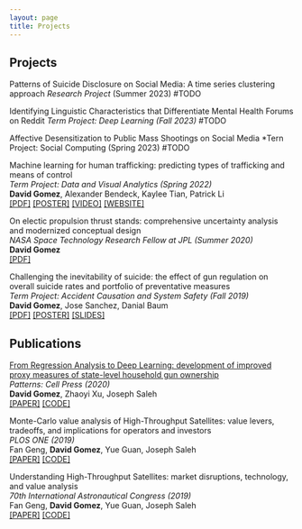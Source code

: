 ```yaml
---
layout: page
title: Projects
---
```


## Projects

Patterns of Suicide Disclosure on Social Media: A time series clustering approach
*Research Project* (Summer 2023)
#TODO 

Identifying Linguistic Characteristics that Differentiate Mental Health Forums on Reddit
*Term Project: Deep Learning (Fall 2023)*
#TODO

Affective Desensitization to Public Mass Shootings on Social Media
*Tern Project: Social Computing (Spring 2023)
#TODO

Machine learning for human trafficking: predicting types of trafficking and means of control \
_Term Project: Data and Visual Analytics (Spring 2022)_ \
  **David Gomez**, Alexander Bendeck, Kaylee Tian, Patrick Li \
  [[PDF]](https://drive.google.com/file/d/1ZF1bpdqYRzA3Kcm1SRkUFkqupeNLzdAy/view?usp=sharing)
  [[POSTER]](https://drive.google.com/file/d/1z7QcypF5xcn1TSfJu9RjZayP8_fafuvX/view?usp=sharing)
  [[VIDEO]](https://youtu.be/GltcIuAIdTc)
  [[WEBSITE]](https://alexanderbendeck.shinyapps.io/human-trafficking-app/)

On electic propulsion thrust stands: comprehensive uncertainty analysis and modernized conceptual design \
_NASA Space Technology Research Fellow at JPL (Summer 2020)_ \
  **David Gomez** \
  [[PDF]](https://drive.google.com/file/d/13bFrEk7PkWAY2GqFmNS_l3zvok1wE9Wj/view?usp=sharing)

Challenging the inevitability of suicide: the effect of gun regulation on overall suicide rates and portfolio of preventative measures \
_Term Project: Accident Causation and System Safety (Fall 2019)_ \
  **David Gomez**, Jose Sanchez, Danial Baum \
  [[PDF]](https://drive.google.com/file/d/1eBo4348ehcbSQ8zs2ny8W4vIRXymCLcg/view?usp=sharing)
  [[POSTER]](https://drive.google.com/file/d/1ATBb5rhDqnycLfk0daZcIRXaoVfniZDy/view?usp=sharing)
  [[SLIDES]](https://drive.google.com/file/d/14bEKiji_KDBISvT7OCuvAQOwNU6QED1U/view?usp=sharing)

## Publications

[From Regression Analysis to Deep Learning: development of improved proxy measures of state-level household gun ownership](2022-07-26-go-proxy) \
_Patterns: Cell Press (2020)_ \
  **David Gomez**, Zhaoyi Xu, Joseph Saleh \
  [[PAPER]](https://www.cell.com/action/showPdf?pii=S2666-3899%2820%2930202-6)
  [[CODE]](https://github.com/dbgomez94/gun-ownership-proxy)

Monte-Carlo value analysis of High-Throughput Satellites: value levers, tradeoffs, and implications for operators and investors \
_PLOS ONE (2019)_ \
  Fan Geng, **David Gomez**, Yue Guan, Joseph Saleh \
  [[PAPER]](https://journals.plos.org/plosone/article/file?id=10.1371/journal.pone.0222133&type=printable)
  [[CODE]](https://github.com/dbgomez94/high-throughput-satellites)

Understanding High-Throughput Satellites: market disruptions, technology, and value analysis \
_70th International Astronautical Congress (2019)_ \
  Fan Geng, **David Gomez**, Yue Guan, Joseph Saleh \
  [[PAPER]](http://iafastro.directory/iac/archive/browse/IAC-19/E3/3/49731/)
  [[CODE]](https://github.com/dbgomez94/high-throughput-satellites)
